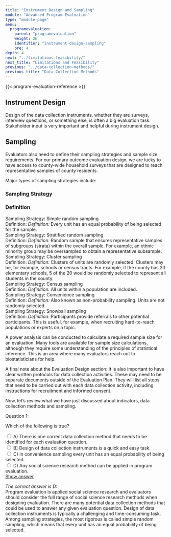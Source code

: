 ```yaml
---
title: "Instrument Design and Sampling"
module: "Advanced Program Evaluation"
type: "module-page"
menu:
  programevaluation:
    parent: "programevaluation"
    weight: 26
    identifier: "instrument-design-sampling"
    pre: 4
depth: 4
next: "../limitations-feasibility/"
next_title: "Limitations and Feasibility"
previous: "../data-collection-methods/"
previous_title: "Data Collection Methods"
---
```


{{< program-evaluation-reference >}}

## Instrument Design

Design of the data collection instruments, whether they are surveys, interview questions, or something else, is often a big evaluation task. Stakeholder input is very important and helpful during instrument design.

## Sampling

Evaluators also need to define their sampling strategies and sample size requirements. For our primary outcome evaluation design, we are lucky to have access to county-wide household surveys that are designed to reach representative samples of county residents.

Major types of sampling strategies include:

<div class="row table-layout-display d-none d-md-flex" aria-hidden="true">
    <div class="col-12 col-md-4">
    <h3>Sampling Strategy</h3>
    </div>
    <div class="col-12 col-md-8">
    <h3>Definition</h3>
    </div>
</div>
<div class="row table-layout-display mt-3 mt-md-0 py-1 py-md-0">
    <div class="col-12 col-md-4 th-second">
        <span class="sr-only">Sampling Strategy:</span>
        Simple random sampling
    </div>
    <div class="col-12 col-md-8 eval-outcomes">
        <span class="sr-only">Definition:</span>
        <i class="d-inline d-md-none" aria-hidden="true">Definition:</i>
        Every unit has an equal probability of being selected for the sample.
    </div>
</div>
<div class="row table-layout-display mt-3 mt-md-0 py-1 py-md-0">
    <div class="col-12 col-md-4 th-second">
        <span class="sr-only">Sampling Strategy:</span>
        Stratified random sampling
    </div>
    <div class="col-12 col-md-8 eval-outcomes">
        <span class="sr-only">Definition:</span>
        <i class="d-inline d-md-none" aria-hidden="true">Definition:</i>
        Random sample that ensures representative samples of subgroups (strata) within the overall sample. For example, an ethnic minority group may be oversampled to obtain a representative subsample.
    </div>
</div>
<div class="row table-layout-display mt-3 mt-md-0 py-1 py-md-0">
    <div class="col-12 col-md-4 th-second">
        <span class="sr-only">Sampling Strategy:</span>
        Cluster sampling
    </div>
    <div class="col-12 col-md-8 eval-outcomes">
        <span class="sr-only">Definition:</span>
        <i class="d-inline d-md-none" aria-hidden="true">Definition:</i>
        Clusters of units are randomly selected. Clusters may be, for example, schools or census tracts. For example, if the county has 20 elementary schools, 5 of the 20 would be randomly selected to represent all students in the county.
    </div>
</div>
<div class="row table-layout-display mt-3 mt-md-0 py-1 py-md-0">
    <div class="col-12 col-md-4 th-second">
        <span class="sr-only">Sampling Strategy:</span>
        Census sampling
    </div>
    <div class="col-12 col-md-8 eval-outcomes">
        <span class="sr-only">Definition:</span>
        <i class="d-inline d-md-none" aria-hidden="true">Definition:</i>
        All units within a population are included.
    </div>
</div>
<div class="row table-layout-display mt-3 mt-md-0 py-1 py-md-0">
    <div class="col-12 col-md-4 th-second">
        <span class="sr-only">Sampling Strategy:</span>
        Convenience sampling
    </div>
    <div class="col-12 col-md-8 eval-outcomes">
        <span class="sr-only">Definition:</span>
        <i class="d-inline d-md-none" aria-hidden="true">Definition:</i>
        Also known as non-probability sampling. Units are not randomly selected.
    </div>
</div>
<div class="row table-layout-display my-3 mt-md-0 py-1 py-md-0">
    <div class="col-12 col-md-4 th-second">
        <span class="sr-only">Sampling Strategy:</span>
        Snowball sampling
    </div>
    <div class="col-12 col-md-8 eval-outcomes">
        <span class="sr-only">Definition:</span>
        <i class="d-inline d-md-none" aria-hidden="true">Definition:</i>
        Participants provide referrals to other potential participants. This is useful, for example, when recruiting hard-to-reach populations or experts on a topic.
    </div>
</div>

A power analysis can be conducted to calculate a required sample size for an evaluation. Many tools are available for sample size calculations, although they require some understanding of the principles of statistical inference. This is an area where many evaluators reach out to biostatisticians for help.

A final note about the Evaluation Design section: It is also important to have clear written protocols for data collection activities. These may need to be separate documents outside of the Evaluation Plan. They will list all steps that need to be carried out with each data collection activity, including instructions for recruitment and informed consent.

Now, let’s review what we have just discussed about indicators, data collection methods and sampling.

<div class="cases">
<div class="casetitle">
    Question 1:
</div><!-- /.casetitle -->
<div class="casecontent">
<div class="casequestion">
<p>Which of the following is true?</p>
<div class="answer-value md-radio">
<input name="question01" id="question01a" type="radio" value="A">
<label for="question01a">A)
There is one correct data collection method that needs to be identified for each evaluation question.
</label>
</div>
<div class="answer-value md-radio">
<input name="question01" id="question01b" type="radio" value="B">
<label for="question01b">B)
Design of data collection instruments is a quick and easy task.
</label>
</div>
<div class="answer-value md-radio">
<input name="question01" id="question01c" type="radio" value="C">
<label for="question01c">C)
In convenience sampling every unit has an equal probability of being selected.
</label>
</div>
<div class="answer-value md-radio">
<input name="question01" id="question01d" type="radio" value="D">
<label for="question01d">D)
Any social science research method can be applied in program evaluation.
</label>
</div>
</div><!-- /.casequestion -->
<div class="casesanswerdisplay">
<a class="moretoggle btn btn-link" href="#q01">Show answer <i class="fas fa-angle-double-right"></i></a>
<div class="toggleable" id="q01">
<p>
<i>The correct answer is D:</i><br />Program evaluation is applied social science research and evaluators should consider the full range of social science research methods when designing evaluation. There are many potential data collection methods that could be used to answer any given evaluation question. Design of data collection instruments is typically a challenging and time-consuming task. Among sampling strategies, the most rigorous is called simple random sampling, which means that every unit has an equal probability of being selected.
</p>
</div>
</div>
</div><!-- /.casecontent -->
</div><!-- /.cases -->
